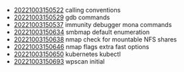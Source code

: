 - [20221003150522](/zet/20221003150522/README.md) calling conventions
- [20221003150529](/zet/20221003150529/README.md) gdb commands
- [20221003150537](/zet/20221003150537/README.md) immunity debugger mona commands
- [20221003150634](/zet/20221003150634/README.md) smbmap default enumeration
- [20221003150638](/zet/20221003150638/README.md) nmap check for mountable NFS shares
- [20221003150646](/zet/20221003150646/README.md) nmap flags extra fast options
- [20221003150650](/zet/20221003150650/README.md) kubernetes kubectl
- [20221003150693](/zet/20221003150693/README.md) wpscan initial
